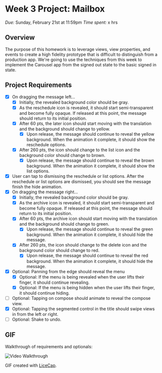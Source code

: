 # Week 3 Project: Mailbox
_Due:_ Sunday, February 21st at 11:59pm
_Time spent:_ x hrs

## Overview
The purpose of this homework is to leverage views, view properties, and events to create a high fidelity prototype that is difficult to distinguish from a production app. We're going to use the techniques from this week to implement the Carousel app from the signed out state to the basic signed in state.

## Project Requirements

- [x] On dragging the message left...
  - [x] Initially, the revealed background color should be gray.
  - [x] As the reschedule icon is revealed, it should start semi-transparent and become fully opaque. If released at this point, the message should return to its initial position.
  - [x] After 60 pts, the later icon should start moving with the translation and the background should change to yellow.
    - [x] Upon release, the message should continue to reveal the yellow background. When the animation it complete, it should show the reschedule options.
  - [x] After 260 pts, the icon should change to the list icon and the background color should change to brown.
    - [x] Upon release, the message should continue to reveal the brown background. When the animation it complete, it should show the list options.
- [x] User can tap to dismissing the reschedule or list options. After the reschedule or list options are dismissed, you should see the message finish the hide animation.
- [x] On dragging the message right...
  - [x] Initially, the revealed background color should be gray.
  - [x] As the archive icon is revealed, it should start semi-transparent and become fully opaque. If released at this point, the message should return to its initial position.
  - [x] After 60 pts, the archive icon should start moving with the translation and the background should change to green.
    - [x] Upon release, the message should continue to reveal the green background. When the animation it complete, it should hide the message.
  - [x] After 260 pts, the icon should change to the delete icon and the background color should change to red.
    - [x] Upon release, the message should continue to reveal the red background. When the animation it complete, it should hide the message.
- [x] Optional: Panning from the edge should reveal the menu
  - [x] Optional: If the menu is being revealed when the user lifts their finger, it should continue revealing.
  - [x] Optional: If the menu is being hidden when the user lifts their finger, it should continue hiding.
- [ ] Optional: Tapping on compose should animate to reveal the compose view.
- [x] Optional: Tapping the segmented control in the title should swipe views in from the left or right.
- [ ] Optional: Shake to undo.

## GIF

Walkthrough of requirements and optionals:

![Video Walkthrough](gif.gif)

GIF created with [LiceCap](http://www.cockos.com/licecap/).
